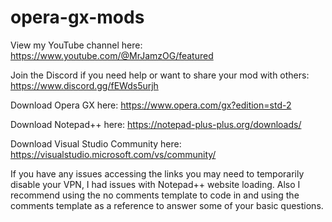 # opera-gx-mods

View my YouTube channel here: https://www.youtube.com/@MrJamzOG/featured

Join the Discord if you need help or want to share your mod with others: https://www.discord.gg/fEWds5urjh

Download Opera GX here: https://www.opera.com/gx?edition=std-2

Download Notepad++ here: https://notepad-plus-plus.org/downloads/

Download Visual Studio Community here: https://visualstudio.microsoft.com/vs/community/

If you have any issues accessing the links you may need to temporarily disable your VPN, I had issues with Notepad++ website loading. Also I recommend using the no comments template to code in and using the comments template as a reference to answer some of your basic questions.
